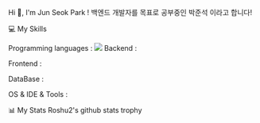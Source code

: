Hi 👋, I'm Jun Seok Park !
백엔드 개발자를 목표로 공부중인 박준석 이라고 합니다!

💻 My Skills  

Programming languages :
<img src="https://img.shields.io/badge/python-3776AB?style=for-the-badge&logo=python&logoColor=white"> 
Backend :
  
Frontend :
  
DataBase :
  
OS & IDE & Tools :
   
   
   
📊 My Stats
Roshu2's github stats trophy
